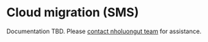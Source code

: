 # Cloud migration (SMS)

Documentation TBD. Please [contact nholuongut team](https://nholuongut.com/company/contact-us/) for assistance.

